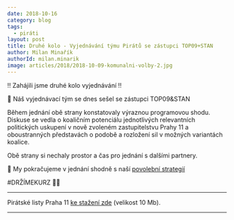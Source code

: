 ```yaml
---
date: 2018-10-16
category: blog
tags:
  - piráti
layout: post
title: Druhé kolo - Vyjednávání týmu Pirátů se zástupci TOP09+STAN
author: Milan Minařík
authorId: milan.minarik
image: articles/2018/2018-10-09-komunalni-volby-2.jpg
---
```


‼️ Zahájili jsme druhé kolo vyjednávání ‼️

📢 Náš vyjednávací tým se dnes sešel se zástupci TOP09&STAN

Během jednání obě strany konstatovaly výraznou programovou shodu. Diskuse se vedla o koaličním potenciálu jednotlivých relevantních politických uskupení v nově zvoleném zastupitelstvu Prahy 11 a oboustranných představách o podobě a rozložení sil v možných variantách koalice.

Obě strany si nechaly prostor a čas pro jednání s dalšími partnery.

🏴 My pokračujeme v jednání shodně s naší <a href="/komunalni-volby-2018/povolebni-strategie/">povolební strategií</a>

#DRŽÍMEKURZ 🏴🏴


---

Pirátské listy Praha 11 [ke stažení zde](/assets/pdf/2018-07-10-praha-11.pdf) (velikost 10 Mb).

- - -

